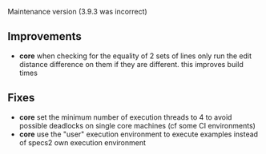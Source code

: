 Maintenance version (3.9.3 was incorrect)

## Improvements

 * **core** when checking for the equality of 2 sets of lines only run the edit distance difference on them if they are different.
 this improves build times

## Fixes

 * **core** set the minimum number of execution threads to 4 to avoid possible deadlocks on single core machines (cf some CI environments)
 * **core** use the "user" execution environment to execute examples instead of specs2 own execution environment
